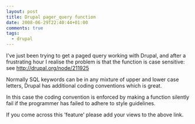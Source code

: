 ```yaml
---
layout: post
title: Drupal pager_query function
date: 2008-06-29T22:40:44+01:00
comments: true
tags:
  - drupal
---
```


I've just been trying to get a paged query working with Drupal, and after a frustrating hour I realise the problem is that the function is case sensitive: see http://drupal.org/node/211925

Normally SQL keywords can be in any mixture of upper and lower case letters, Drupal has additional coding conventions which is great.

<!--more-->

In this case the coding convention is enforced by making a function silently fail if the programmer has failed to adhere to style guidelines.

If you come across this 'feature' please add your views to the above link.

